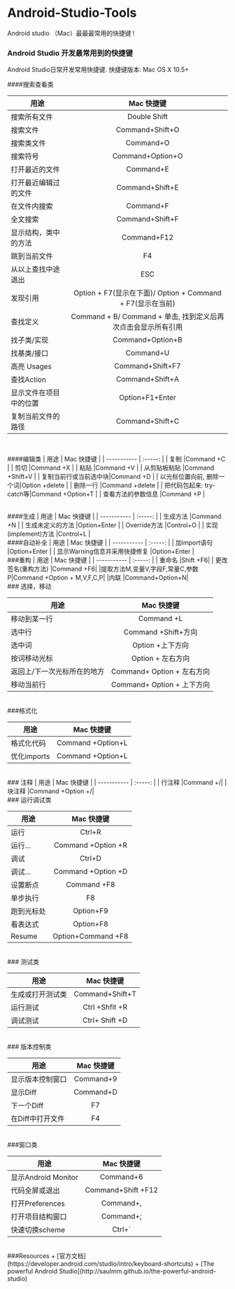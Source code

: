 # Android-Studio-Tools
Android studio （Mac）最最最常用的快捷键 !
### Android Studio 开发最常用到的快捷键

Android Studio日常开发常用快捷键.
快捷键版本: Mac OS X 10.5+
<br>

####搜索查看类

| 用途   | Mac 快捷键 |
| -----------   | :-----: |
| 搜索所有文件      |Double Shift |
| 搜索文件         |Command+Shift+O |
| 搜索类文件       |Command+O |
| 搜索符号         |Command+Option+O |
|打开最近的文件     |Command+E|
|打开最近编辑过的文件|Command+Shift+E|
|在文件内搜索       |Command+F|
|全文搜索          |Command+Shift+F|
|显示结构，类中的方法|Command+F12|
|跳到当前文件       |F4 |
|从以上查找中途退出  |ESC|
|发现引用       |Option + F7(显示在下面)/ Option + Command + F7(显示在当前)|
|查找定义|Command + B/ Command + 单击, 找到定义后再次点击会显示所有引用|
|找子类/实现   |Command+Option+B|
|找基类/接口   |Command+U|
|高亮 Usages  |Command+Shift+F7|
|查找Action   |Command+Shift+A|
|显示文件在项目中的位置|Option+F1+Enter|
|复制当前文件的路径|Command+Shift+C|
<br>

####编辑类
| 用途   | Mac 快捷键 |
| -----------   | :-----: |
| 复制           |Command +C |
| 剪切           |Command +X |
| 粘贴           |Command +V |
| 从剪贴板粘贴     |Command +Shift+V |
| 复制当前行或当前选中块|Command +D |
| 以光标位置向前, 删除一个词|Option +delete |
| 删除一行           |Command +delete |
| 把代码包起来: try-catch等|Command +Option+T |
| 查看方法的参数信息    |Command +P |

<br>
####生成
| 用途   | Mac 快捷键 |
| -----------   | :-----: |
| 生成方法           |Command +N |
| 生成未定义的方法    |Option+Enter |
| Override方法      |Control+O |
| 实现(implement)方法     |Control+L |

<br>
####自动补全
| 用途   | Mac 快捷键 |
| -----------   | :-----: |
| 加import语句     |Option+Enter |
| 显示Warning信息并采用快捷修复    |Option+Enter |
<br>
###重构
| 用途   | Mac 快捷键 |
| -----------   | :-----: |
| 重命名          |Shift +F6|
| 更改签名(重构方法)    |Command +F6|
|提取方法M,变量V,字段F,常量C,参数P|Command +Option + M,V,F,C,P|
|内联     |Command+Option+N|


<br>
### 选择，移动

| 用途   | Mac 快捷键 |
| -----------   | :-----: |
| 移动到某一行          |Command +L|
| 选中行          |Command +Shift+方向|
| 选中词        |Option +上下方向 |
| 按词移动光标  |Option + 左右方向|
| 返回上/下一次光标所在的地方  |Command+ Option + 左右方向|
|移动当前行   |Command+ Option + 上下方向|

<br>
###格式化

| 用途   | Mac 快捷键 |
| -----------   | :-----: |
| 格式化代码          |Command +Option+L|
| 优化imports          |Command +Option+L|
<br>
### 注释 
| 用途   | Mac 快捷键 |
| -----------   | :-----: |
| 行注释          |Command +/|
| 块注释          |Command +Option +/|

<br>
### 运行调试类

| 用途   | Mac 快捷键 |
| -----------   | :-----: |
| 运行         |Ctrl+R|
| 运行…      |Command +Option +R|
| 调试         |Ctrl+D|
| 调试…      |Command +Option +D|
| 设置断点    |Command +F8|
| 单步执行    |F8|
| 跑到光标处    |Option+F9|
| 看表达式    |Option+F8|
| Resume    |Option+Command +F8|

<br>
### 测试类 

| 用途   | Mac 快捷键 |
| -----------   | :-----: |
| 生成或打开测试类   |Command+Shift+T|
| 运行测试     |Ctrl +Shfit +R|
| 调试测试        |Ctrl+ Shift +D|
<br>
### 版本控制类

| 用途   | Mac 快捷键 |
| -----------   | :-----: |
| 显示版本控制窗口   |Command+9|
| 显示Diff     |Command+D|
| 下一个Diff        |F7|
| 在Diff中打开文件        |F4|

<br>
###窗口类 

| 用途   | Mac 快捷键 |
| -----------   | :-----: |
| 显示Android Monitor   |Command+6|
| 代码全屏或退出  |Command+Shift +F12|
| 打开Preferences        |Command+,|
| 打开项目结构窗口       |Command+;|
| 快速切换scheme       |Ctrl+`|

<br>
###Resources
+ [官方文档](https://developer.android.com/studio/intro/keyboard-shortcuts)
+ [The powerful Android Studio](http://saulmm.github.io/the-powerful-android-studio)

